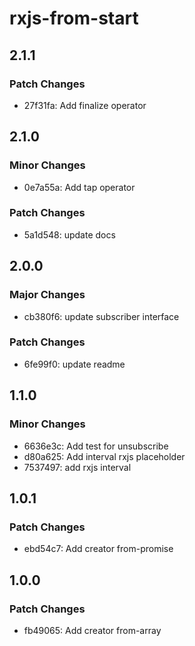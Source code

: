 # rxjs-from-start

## 2.1.1

### Patch Changes

- 27f31fa: Add finalize operator

## 2.1.0

### Minor Changes

- 0e7a55a: Add tap operator

### Patch Changes

- 5a1d548: update docs

## 2.0.0

### Major Changes

- cb380f6: update subscriber interface

### Patch Changes

- 6fe99f0: update readme

## 1.1.0

### Minor Changes

- 6636e3c: Add test for unsubscribe
- d80a625: Add interval rxjs placeholder
- 7537497: add rxjs interval

## 1.0.1

### Patch Changes

- ebd54c7: Add creator from-promise

## 1.0.0

### Patch Changes

- fb49065: Add creator from-array
